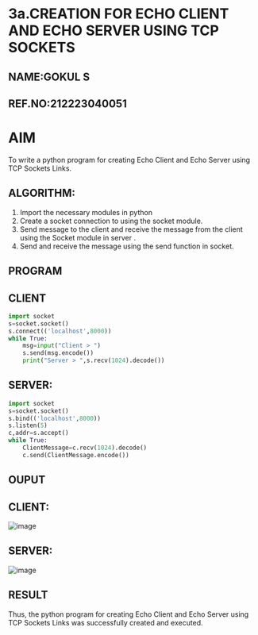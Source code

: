 # 3a.CREATION FOR ECHO CLIENT AND ECHO SERVER USING TCP SOCKETS
## NAME:GOKUL S
## REF.NO:212223040051
# AIM
To write a python program for creating Echo Client and Echo Server using TCP
Sockets Links.
## ALGORITHM:
1. Import the necessary modules in python
2. Create a socket connection to using the socket module.
3. Send message to the client and receive the message from the client using the Socket module in
 server .
4. Send and receive the message using the send function in socket.
## PROGRAM
## CLIENT
~~~ PYTHON
import socket
s=socket.socket()
s.connect(('localhost',8000))
while True:
    msg=input("Client > ")
    s.send(msg.encode())
    print("Server > ",s.recv(1024).decode())
~~~
## SERVER:
~~~PYTHON
import socket
s=socket.socket()
s.bind(('localhost',8000))
s.listen(5)
c,addr=s.accept()
while True:
    ClientMessage=c.recv(1024).decode()
    c.send(ClientMessage.encode())
~~~
## OUPUT
## CLIENT:
![image](https://github.com/SGokul2005/3a.Sockets_Creation_for_Echo_Client_and_Echo_Server/assets/147121825/bfa1a11e-98e6-4613-8de4-6372017aff50)
## SERVER:
![image](https://github.com/SGokul2005/3a.Sockets_Creation_for_Echo_Client_and_Echo_Server/assets/147121825/6e4baa0c-7de1-451d-8cd9-f284f768b731)

## RESULT
Thus, the python program for creating Echo Client and Echo Server using TCP Sockets Links 
was successfully created and executed.

